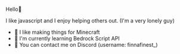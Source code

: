 Hello👋

I like javascript and I enjoy helping others out. (I'm a very lonely guy)
- 🎯 I like making things for Minecraft
- 🌱 I'm currently learning Bedrock Script API
- 👾 You can contact me on Discord (username: finnafinest_)
